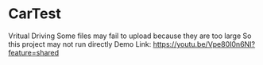 # CarTest
Vritual Driving
Some files may fail to upload because they are too large
So this project may not run directly
Demo Link:
https://youtu.be/Vpe80I0n6NI?feature=shared
